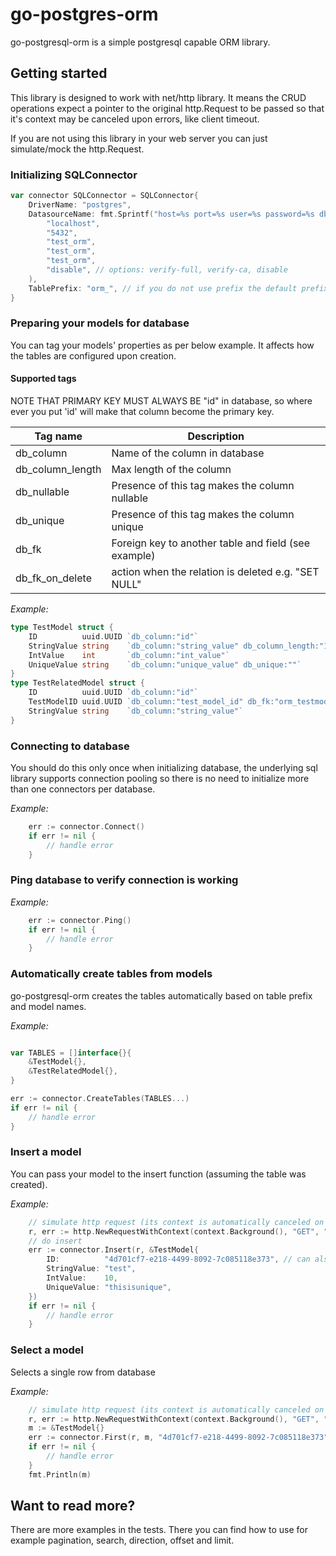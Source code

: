 # go-postgres-orm

go-postgresql-orm is a simple postgresql capable ORM library.

## Getting started

This library is designed to work with net/http library. It means the CRUD operations expect a pointer to the original http.Request to be passed so that it's context may be canceled upon errors, like client timeout.

If you are not using this library in your web server you can just simulate/mock the http.Request.

### Initializing SQLConnector

```go
var connector SQLConnector = SQLConnector{
	DriverName: "postgres",
	DatasourceName: fmt.Sprintf("host=%s port=%s user=%s password=%s dbname=%s sslmode=%s",
		"localhost",
		"5432",
		"test_orm",
		"test_orm",
		"test_orm",
		"disable", // options: verify-full, verify-ca, disable
	),
	TablePrefix: "orm_", // if you do not use prefix the default prefix (gpo_) is used
}
```

### Preparing your models for database

You can tag your models' properties as per below example. It affects how the tables are configured upon creation.

#### Supported tags

NOTE THAT PRIMARY KEY MUST ALWAYS BE "id" in database, so where ever you put 'id' will make that column become the primary key.

| Tag name         | Description                                          |
| ---------------- | ---------------------------------------------------- |
| db_column        | Name of the column in database                       |
| db_column_length | Max length of the column                             |
| db_nullable      | Presence of this tag makes the column nullable       |
| db_unique        | Presence of this tag makes the column unique         |
| db_fk            | Foreign key to another table and field (see example) |
| db_fk_on_delete  | action when the relation is deleted e.g. "SET NULL"  |

_Example:_

```go
type TestModel struct {
	ID          uuid.UUID `db_column:"id"`
	StringValue string    `db_column:"string_value" db_column_length:"10"`
	IntValue    int       `db_column:"int_value"`
	UniqueValue string    `db_column:"unique_value" db_unique:""`
}
type TestRelatedModel struct {
	ID          uuid.UUID `db_column:"id"`
	TestModelID uuid.UUID `db_column:"test_model_id" db_fk:"orm_testmodel(id)" db_nullable:"" db_fk_on_delete:"set null"`
	StringValue string    `db_column:"string_value"`
}
```

### Connecting to database

You should do this only once when initializing database, the underlying sql library supports connection pooling so there is no need to initialize more than one connectors per database.

_Example:_

```go
	err := connector.Connect()
	if err != nil {
		// handle error
	}
```

### Ping database to verify connection is working

_Example:_

```go
	err := connector.Ping()
	if err != nil {
		// handle error
	}
```

### Automatically create tables from models

go-postgresql-orm creates the tables automatically based on table prefix and model names.

_Example:_

```go

var TABLES = []interface{}{
	&TestModel{},
	&TestRelatedModel{},
}

err := connector.CreateTables(TABLES...)
if err != nil {
    // handle error
}

```

### Insert a model

You can pass your model to the insert function (assuming the table was created).

_Example:_

```go
    // simulate http request (its context is automatically canceled on failed operation)
    r, err := http.NewRequestWithContext(context.Background(), "GET", "/", nil)
    // do insert
	err := connector.Insert(r, &TestModel{
		ID:          "4d701cf7-e218-4499-8092-7c085118e373", // can also be uuid.UUID
		StringValue: "test",
		IntValue:    10,
		UniqueValue: "thisisunique",
	})
	if err != nil {
		// handle error
	}
```

### Select a model

Selects a single row from database

_Example:_

```go
    // simulate http request (its context is automatically canceled on failed operation)
    r, err := http.NewRequestWithContext(context.Background(), "GET", "/", nil)
	m := &TestModel{}
	err := connector.First(r, m, "4d701cf7-e218-4499-8092-7c085118e373") // can also be uuid.UUID
	if err != nil {
		// handle error
	}
    fmt.Println(m)
```

## Want to read more?

There are more examples in the tests. There you can find how to use for example pagination, search, direction, offset and limit.
